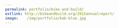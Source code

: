 ```yaml
---
permalink: portfolio/bike-and-build/
extlink: http://bikeandbuild.org/2015annualreport/
image:    /img/portfolio/bab-blue.jpg
---
```

